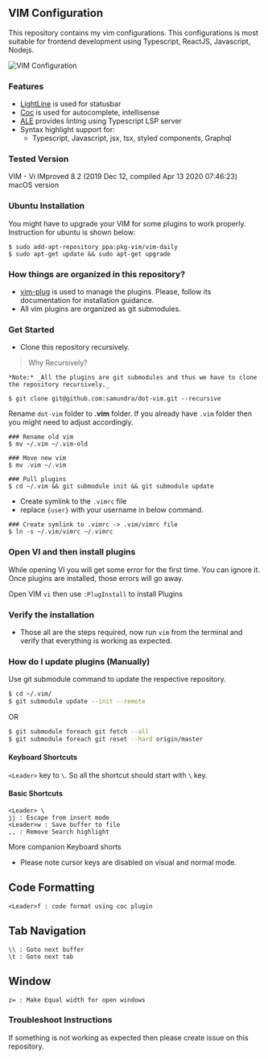 ## VIM Configuration

This repository contains my vim configurations. This configurations
is most suitable for frontend development using Typescript, ReactJS,
Javascript, Nodejs.

![VIM Configuration](https://user-images.githubusercontent.com/760855/82479131-29af1e80-9afc-11ea-9ca9-07ef3326b5a7.gif)

### Features
- [LightLine] is used for statusbar
- [Coc] is used for autocomplete, intellisense
- [ALE] provides linting using Typescript LSP server
- Syntax highlight support for:
  - Typescript, Javascript, jsx, tsx, styled components, Graphql

### Tested Version

VIM - Vi IMproved 8.2 (2019 Dec 12, compiled Apr 13 2020 07:46:23)
macOS version

### Ubuntu Installation

You might have to upgrade your VIM for some plugins to work properly. Instruction for ubuntu is shown below:

```shell
$ sudo add-apt-repository ppa:pkg-vim/vim-daily
$ sudo apt-get update && sudo apt-get upgrade
```

### How things are organized in this repository?

- [vim-plug] is used to manage the plugins. Please, follow its documentation for installation guidance.
- All vim plugins are organized as git submodules.

### Get Started

- Clone this repository recursively.

> Why Recursively?

```shell
*Note:* _All the plugins are git submodules and thus we have to clone
the repository recursively._
```

```shell
$ git clone git@github.com:samundra/dot-vim.git --recursive
```

Rename `dot-vim` folder to **.vim** folder. If you already have `.vim`
folder then you might need to adjust accordingly.

```shell
### Rename old vim
$ mv ~/.vim ~/.vim-old

### Move new vim
$ mv .vim ~/.vim

### Pull plugins
$ cd ~/.vim && git submodule init && git submodule update
```
- Create symlink to the `.vimrc` file
- replace `{user}` with your username in below command.

```shell
### Create symlink to .vimrc -> .vim/vimrc file
$ ln -s ~/.vim/vimrc ~/.vimrc
```

### Open VI and then install plugins
While opening VI you will get some error for the first time. You can
ignore it. Once plugins are installed, those errors will go away.

Open VIM `vi` then use `:PlugInstall` to install Plugins

### Verify the installation
- Those all are the steps required, now run `vim` from the terminal and
  verify that everything is working as expected.

### How do I update plugins (Manually)

Use git submodule command to update the respective repository.


```bash
$ cd ~/.vim/
$ git submodule update --init --remote
```

OR

```bash
$ git submodule foreach git fetch --all
$ git submodule foreach git reset --hard origin/master
```

#### Keyboard Shortcuts

`<Leader>` key to ` \ `. So all the shortcut should start with `\` key.

#### Basic Shortcuts
```
<Leader> \
jj : Escape from insert mode
<Leader>w : Save buffer to file
,, : Remove Search highlight
```

More companion Keyboard shorts
- Please note cursor keys are disabled on visual and normal mode.

Code Formatting
---
```shell
<Leader>f : code format using coc plugin
```

Tab Navigation
---
```shell
\\ : Goto next buffer
\t : Goto next tab
```

Window
---
```shell
z= : Make Equal width for open windows
```

### Troubleshoot Instructions

If something is not working as expected then please create issue on this
repository.


[vim-plug]: https://github.com/junegunn/vim-plug
[LightLine]: https://github.com/itchyny/lightline.vim
[Coc]: https://github.com/neoclide/coc.nvim
[ALE]: https://github.com/dense-analysis/ale
